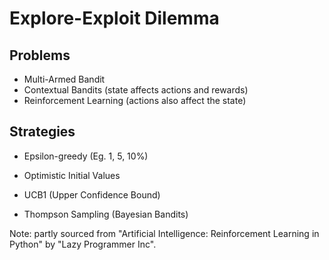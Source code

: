 # Explore-Exploit Dilemma

## Problems

- Multi-Armed Bandit
- Contextual Bandits (state affects actions and rewards)
- Reinforcement Learning (actions also affect the state)

## Strategies

- Epsilon-greedy
    (Eg. 1, 5, 10%)

- Optimistic Initial Values
- UCB1 (Upper Confidence Bound)
- Thompson Sampling (Bayesian Bandits)


Note: partly sourced from "Artificial Intelligence: Reinforcement Learning in Python" by "Lazy Programmer Inc".
